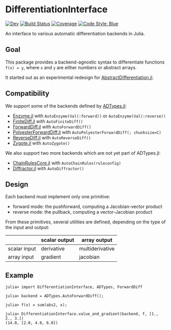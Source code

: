 # DifferentiationInterface

[![Dev](https://img.shields.io/badge/docs-dev-blue.svg)](https://gdalle.github.io/DifferentiationInterface.jl/dev/)
[![Build Status](https://github.com/gdalle/DifferentiationInterface.jl/actions/workflows/CI.yml/badge.svg?branch=main)](https://github.com/gdalle/DifferentiationInterface.jl/actions/workflows/CI.yml?query=branch%3Amain)
[![Coverage](https://codecov.io/gh/gdalle/DifferentiationInterface.jl/branch/main/graph/badge.svg)](https://codecov.io/gh/gdalle/DifferentiationInterface.jl)
[![Code Style: Blue](https://img.shields.io/badge/code%20style-blue-4495d1.svg)](https://github.com/invenia/BlueStyle)

An interface to various automatic differentiation backends in Julia.

## Goal

This package provides a backend-agnostic syntax to differentiate functions `f(x) = y`, where `x` and `y` are either numbers or abstract arrays.

It started out as an experimental redesign for [AbstractDifferentiation.jl](https://github.com/JuliaDiff/AbstractDifferentiation.jl).

## Compatibility

We support some of the backends defined by [ADTypes.jl](https://github.com/SciML/ADTypes.jl):

- [Enzyme.jl](https://github.com/EnzymeAD/Enzyme.jl) with `AutoEnzyme(Val(:forward))` or `AutoEnzyme(Val(:reverse))`
- [FiniteDiff.jl](https://github.com/JuliaDiff/FiniteDiff.jl) with `AutoFiniteDiff()`
- [ForwardDiff.jl](https://github.com/JuliaDiff/ForwardDiff.jl) with `AutoForwardDiff()`
- [PolyesterForwardDiff.jl](https://github.com/JuliaDiff/PolyesterForwardDiff.jl) with `AutoPolyesterForwardDiff(; chunksize=C)`
- [ReverseDiff.jl](https://github.com/JuliaDiff/ReverseDiff.jl) with `AutoReverseDiff()`
- [Zygote.jl](https://github.com/FluxML/Zygote.jl) with `AutoZygote()`

We also support two more backends which are not yet part of ADTypes.jl:

- [ChainRulesCore.jl](https://github.com/JuliaDiff/ChainRulesCore.jl) with `AutoChainRules(ruleconfig)`
- [Diffractor.jl](https://github.com/JuliaDiff/Diffractor.jl) with `AutoDiffractor()`

## Design

Each backend must implement only one primitive:

- forward mode: the pushforward, computing a Jacobian-vector product
- reverse mode: the pullback, computing a vector-Jacobian product

From these primitives, several utilities are defined, depending on the type of the input and output:

|              | scalar output | array output    |
| ------------ | ------------- | --------------- |
| scalar input | derivative    | multiderivative |
| array input  | gradient      | jacobian        |

## Example

```jldoctest
julia> import DifferentiationInterface, ADTypes, ForwardDiff

julia> backend = ADTypes.AutoForwardDiff();

julia> f(x) = sum(abs2, x);

julia> DifferentiationInterface.value_and_gradient(backend, f, [1., 2., 3.])
(14.0, [2.0, 4.0, 6.0])
```
